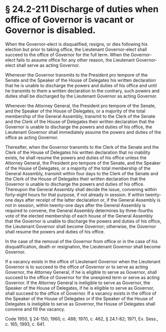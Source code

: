 # § 24.2-211 Discharge of duties when office of Governor is vacant or Governor is disabled.

<p>When the Governor-elect is disqualified, resigns, or dies following his election but prior to taking office, the Lieutenant Governor-elect shall succeed to the office of Governor for the full term. When the Governor-elect fails to assume office for any other reason, the Lieutenant Governor-elect shall serve as acting Governor.</p><p>Whenever the Governor transmits to the President pro tempore of the Senate and the Speaker of the House of Delegates his written declaration that he is unable to discharge the powers and duties of his office and until he transmits to them a written declaration to the contrary, such powers and duties shall be discharged by the Lieutenant Governor as acting Governor.</p><p>Whenever the Attorney General, the President pro tempore of the Senate, and the Speaker of the House of Delegates, or a majority of the total membership of the General Assembly, transmit to the Clerk of the Senate and the Clerk of the House of Delegates their written declaration that the Governor is unable to discharge the powers and duties of his office, the Lieutenant Governor shall immediately assume the powers and duties of the office as acting Governor.</p><p>Thereafter, when the Governor transmits to the Clerk of the Senate and the Clerk of the House of Delegates his written declaration that no inability exists, he shall resume the powers and duties of his office unless the Attorney General, the President pro tempore of the Senate, and the Speaker of the House of Delegates, or a majority of the total membership of the General Assembly, transmit within four days to the Clerk of the Senate and the Clerk of the House of Delegates their written declaration that the Governor is unable to discharge the powers and duties of his office. Thereupon the General Assembly shall decide the issue, convening within forty-eight hours for that purpose, if not already in session. If within twenty-one days after receipt of the latter declaration or, if the General Assembly is not in session, within twenty-one days after the General Assembly is required to convene, the General Assembly determines by three-fourths vote of the elected membership of each house of the General Assembly that the Governor is unable to discharge the powers and duties of his office, the Lieutenant Governor shall become Governor; otherwise, the Governor shall resume the powers and duties of his office.</p><p>In the case of the removal of the Governor from office or in the case of his disqualification, death or resignation, the Lieutenant Governor shall become Governor.</p><p>If a vacancy exists in the office of Lieutenant Governor when the Lieutenant Governor is to succeed to the office of Governor or to serve as acting Governor, the Attorney General, if he is eligible to serve as Governor, shall succeed to the office of Governor for the unexpired term or serve as acting Governor. If the Attorney General is ineligible to serve as Governor, the Speaker of the House of Delegates, if he is eligible to serve as Governor, shall succeed to the office of Governor. If a vacancy exists in the office of the Speaker of the House of Delegates or if the Speaker of the House of Delegates is ineligible to serve as Governor, the House of Delegates shall convene and fill the vacancy.</p><p>Code 1950, § 24-150; 1960, c. 488; 1970, c. 462, § 24.1-82; 1971, Ex. Sess., c. 165; 1993, c. 641.</p>